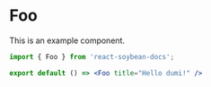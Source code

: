 # Foo

This is an example component.

```jsx
import { Foo } from 'react-soybean-docs';

export default () => <Foo title="Hello dumi!" />
```
